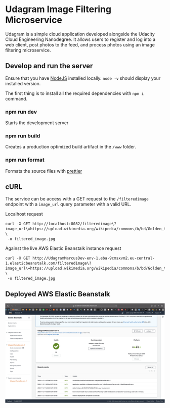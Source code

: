 # Udagram Image Filtering Microservice

Udagram is a simple cloud application developed alongside the Udacity Cloud Engineering Nanodegree. It allows users to register and log into a web client, post photos to the feed, and process photos using an image filtering microservice.


## Develop and run the server

Ensure that you have [NodeJS](https://nodejs.org/en/) installed locally. `node -v` should display your installed version.

The first thing is to install all the required dependencies with `npm i` command.

### npm run dev

Starts the development server

### npm run build

Creates a production optimized build artifact in the `/www` folder.

### npm run format

Formats the source files with [prettier](https://prettier.io)

## cURL

The service can be access with a GET request to the `/filteredimage` endpoint with a `image_url` query parameter with a valid URL.

Localhost request
```curl
curl -X GET http://localhost:8082/filteredimage\?image_url\=https://upload.wikimedia.org/wikipedia/commons/b/bd/Golden_tabby_and_white_kitten_n01.jpg \
 -o filtered_image.jpg
```

Against the live AWS Elastic Beanstalk instance request
```
curl -X GET http://UdagramMarcusDev-env-1.eba-9cmsxvm2.eu-central-1.elasticbeanstalk.com/filteredimage\?image_url\=https://upload.wikimedia.org/wikipedia/commons/b/bd/Golden_tabby_and_white_kitten_n01.jpg \
 -o filtered_image.jpg
```


## Deployed AWS Elastic Beanstalk

![Deployment Screenshot](./deployment_screenshots/UdagramMarcusDev-2020-11-21.png "Deployment Screenshot")

